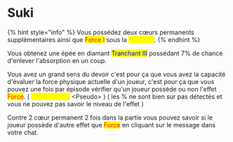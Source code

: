 # Suki

{% hint style="info" %}
Vous possédez deux cœurs permanents supplémentaires ainsi que <mark style="color:red;">Force I</mark> sous la <mark style="color:yellow;">**Moisson**</mark>.
{% endhint %}

Vous obtenez une épée en diamant <mark style="color:blue;">Tranchant III</mark> possédant 7% de chance d'enlever l'absorption en un coup.

Vous avez un grand sens du devoir c'est pour ça que vous avez la capacité d'évaluer la force physique actuelle d'un joueur, c'est pour ça que vous pouvez une fois par épisode vérifier qu'un joueur possède ou non l'effet <mark style="color:red;">Force</mark>. ( <mark style="color:yellow;">**/av physique**</mark> \<Pseudo> ) ( les % ne sont bien sur pas détectés et vous ne pouvez pas savoir le niveau de l'effet )

Contre 2 cœur permanent 2 fois dans la partie vous pouvez savoir si le joueur possède d'autre effet que <mark style="color:red;">Force</mark> en cliquant sur le message dans votre chat.

<figure><img src="https://th.bing.com/th/id/OIP.FSUXUNAGYX9PtuluHDOogwHaLH?pid=ImgDet&#x26;rs=1" alt=""><figcaption></figcaption></figure>
